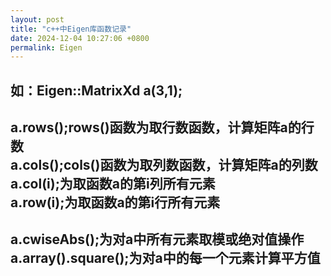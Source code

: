 ```yaml
---
layout: post
title: "c++中Eigen库函数记录"
date: 2024-12-04 10:27:06 +0800
permalink: Eigen
---
```

如：Eigen::MatrixXd a(3,1);  
---
a.rows();rows()函数为取行数函数，计算矩阵a的行数  
a.cols();cols()函数为取列数函数，计算矩阵a的列数  
a.col(i);为取函数a的第i列所有元素  
a.row(i);为取函数a的第i行所有元素  
---
a.cwiseAbs();为对a中所有元素取模或绝对值操作  
a.array().square();为对a中的每一个元素计算平方值  
---
